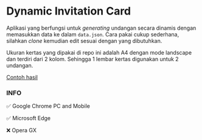 # Dynamic Invitation Card

Aplikasi yang berfungsi untuk *generating* undangan secara dinamis dengan memasukkan data ke dalam `data.json`.
Cara pakai cukup sederhana, silahkan *clone* kemudian edit sesuai dengan yang dibutuhkan.

Ukuran kertas yang dipakai di repo ini adalah A4 dengan mode landscape dan terdiri dari 2 kolom. Sehingga 1 lembar kertas digunakan untuk 2 undangan.

[Contoh hasil](https://andrarstn.github.io/dynamic-invitation-card/)

### INFO
✅ Google Chrome PC and Mobile

✅ Microsoft Edge

❌ Opera GX
